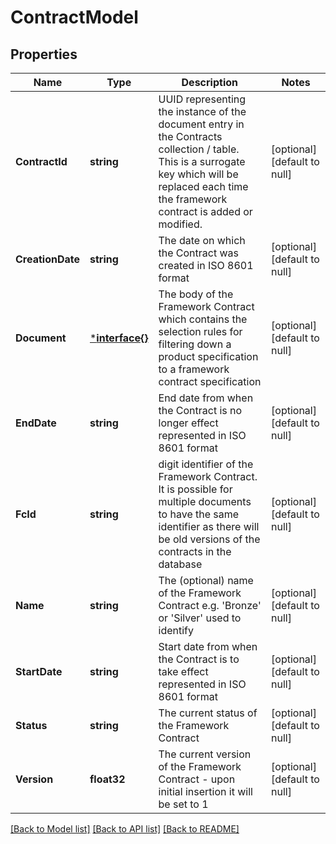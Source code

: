 # ContractModel

## Properties
Name | Type | Description | Notes
------------ | ------------- | ------------- | -------------
**ContractId** | **string** | UUID representing the instance of the document entry in the Contracts collection / table. This is a surrogate key which will be replaced each time the framework contract is added or modified. | [optional] [default to null]
**CreationDate** | **string** | The date on which the Contract was created in ISO 8601 format | [optional] [default to null]
**Document** | [***interface{}**](interface{}.md) | The body of the Framework Contract which contains the selection rules for filtering down a product specification to a framework contract specification | [optional] [default to null]
**EndDate** | **string** | End date from when the Contract is no longer effect represented in ISO 8601 format | [optional] [default to null]
**FcId** | **string** | digit identifier of the Framework Contract. It is possible for multiple documents to have the same identifier as there will be old versions of the contracts in the database | [optional] [default to null]
**Name** | **string** | The (optional) name of the Framework Contract e.g. &#39;Bronze&#39; or &#39;Silver&#39; used to identify | [optional] [default to null]
**StartDate** | **string** | Start date from when the Contract is to take effect represented in ISO 8601 format | [optional] [default to null]
**Status** | **string** | The current status of the Framework Contract | [optional] [default to null]
**Version** | **float32** | The current version of the Framework Contract - upon initial insertion it will be set to 1 | [optional] [default to null]

[[Back to Model list]](../README.md#documentation-for-models) [[Back to API list]](../README.md#documentation-for-api-endpoints) [[Back to README]](../README.md)


